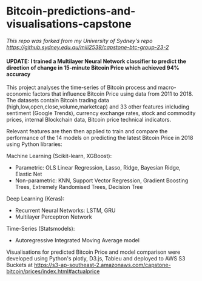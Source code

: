 # Bitcoin-predictions-and-visualisations-capstone

*This repo was forked from my University of Sydney's repo https://github.sydney.edu.au/mili2539/capstone-btc-group-23-2*

#### UPDATE: I trained a Multilayer Neural Network classifier to predict the direction of change in 15-minute Bitcoin Price which achieved 94% accuracy ####

This project analyses the time-series of Bitcoin process and macro-economic factors that influence Bitcoin Price using data from 2011 to 2018. The datasets contain Bitcoin trading data (high,low,open,close,volume,marketcap) and 33 other features inlcluding sentiment (Google Trends), currency exchange rates, stock and commodity prices, internal Blockchain data, Bitcoin price technical indicators.

Relevant features are then then applied to train and compare the performance of the 14 models on predicting the latest Bitcoin Price in 2018 using Python libraries: 

Machine Learning (Scikit-learn, XGBoost): 
* Parametric: OLS Linear Regression, Lasso, Ridge, Bayesian Ridge, Elastic Net
* Non-parametric: KNN, Support Vector Regression, Gradient Boosting Trees, Extremely Randomised Trees, Decision Tree

Deep Learning (Keras): 
* Recurrent Neural Networks: LSTM, GRU 
* Multilayer Perceptron Network
    
Time-Series (Statsmodels): 
* Autoregressive Integrated Moving Average model 
    
Visualisations for predicted Bitcoin Price and model comparison were developed using Python's plotly, D3.js, Tableu and deployed to AWS S3 Buckets at https://s3-ap-southeast-2.amazonaws.com/capstone-bitcoin/prices/index.html#actualprice

